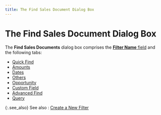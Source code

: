 ```yaml
---
title: The Find Sales Document Dialog Box
---
```


# The Find Sales Document Dialog Box


The **Find Sales Documents** dialog box comprises the [**Filter Name** field]({{site.sp_baseurl}}/find-utils/find-sales-docs-details/filter_name_find_sales_filter.html) and the following tabs:

- [Quick Find]({{site.sp_baseurl}}/find-utils/create-a-new-filter/find_sales_document_quick_find.html)
- [Amounts]({{site.sp_baseurl}}/find-utils/create-a-new-filter/find_sales_document_amounts.html)
- [Dates]({{site.sp_baseurl}}/find-utils/create-a-new-filter/find_sales_documents_dates.html)
- [Others]({{site.sp_baseurl}}/find-utils/create-a-new-filter/find_sales_documents_others.html)
- [Opportunity]({{site.sp_baseurl}}/find-utils/create-a-new-filter/find_sales_documents_opportunity.html)
- [Custom Field]({{site.sp_baseurl}}/find-utils/create-a-new-filter/find_sales_documents_custom_field.html)
- [Advanced Find]({{site.sp_baseurl}}/find-utils/create-a-new-filter/find_sales_documents_advanced_find.html)
- [Query]({{site.sp_baseurl}}/find-utils/create-a-new-filter/find_sales_document_query.html)



{:.see_also}
See also
: [Create a New Filter]({{site.sp_baseurl}}/find-utils/create-a-new-filter/create_a_new_filter_sales_filter.html)
